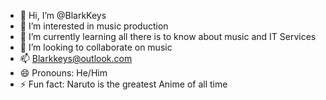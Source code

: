 - 👋 Hi, I’m @BlarkKeys
- 👀 I’m interested in music production
- 🌱 I’m currently learning all there is to know about music and IT Services
- 💞️ I’m looking to collaborate on music 
- 📫 Blarkkeys@outlook.com 
- 😄 Pronouns: He/Him
- ⚡ Fun fact: Naruto is the greatest Anime of all time

<!---
BlarkKeys/BlarkKeys is a ✨ special ✨ repository because its `README.md` (this file) appears on your GitHub profile.
You can click the Preview link to take a look at your changes.
--->
